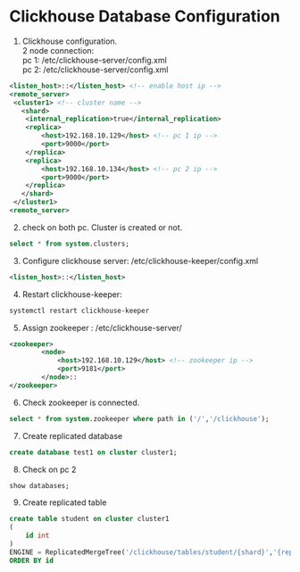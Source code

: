 # Clickhouse Database Configuration

1. Clickhouse configuration.<br>
   2 node connection:<br>
   pc 1: /etc/clickhouse-server/config.xml<br>
   pc 2: /etc/clickhouse-server/config.xml

```xml
<listen_host>::</listen_host> <!-- enable host ip -->
<remote_server>
 <cluster1> <!-- cluster name -->
   <shard>
	<internal_replication>true</internal_replication>
	<replica>
		<host>192.168.10.129</host> <!-- pc 1 ip -->
		<port>9000</port>
	</replica>
	<replica>
		<host>192.168.10.134</host> <!-- pc 2 ip -->
		<port>9000</port>
	</replica>
   </shard>
 </cluster1>
<remote_server>
```

2. check on both pc. Cluster is created or not.

```sql
select * from system.clusters;
```

3. Configure clickhouse server: /etc/clickhouse-keeper/config.xml

```xml
<listen_host>::</listen_host>
```

4. Restart clickhouse-keeper:

```bash
systemctl restart clickhouse-keeper
```

5. Assign zookeeper : /etc/clickhouse-server/

```xml
<zookeeper>
        <node>
            <host>192.168.10.129</host> <!-- zookeeper ip -->
            <port>9181</port>
        </node>::
</zookeeper>
```

6. Check zookeeper is connected.

```sql
select * from system.zookeeper where path in ('/','/clickhouse');
```

7. Create replicated database

```sql
create database test1 on cluster cluster1;
```

8. Check on pc 2

```sql
show databases;
```

9. Create replicated table

```sql
create table student on cluster cluster1
(
	id int
)
ENGINE = ReplicatedMergeTree('/clickhouse/tables/student/{shard}','{replica}')
ORDER BY id
```
